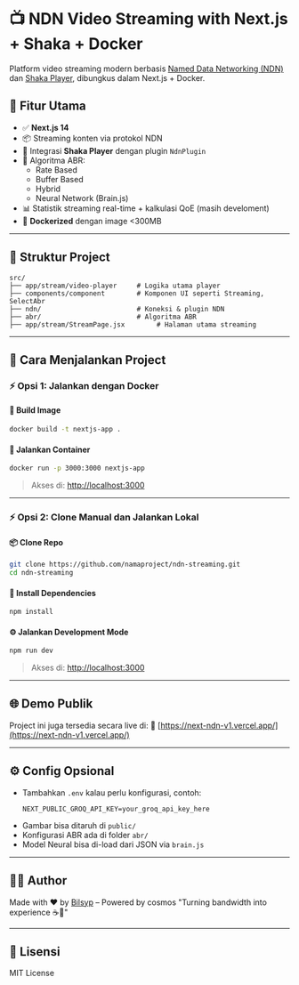 # 📺 NDN Video Streaming with Next.js + Shaka + Docker

Platform video streaming modern berbasis [Named Data Networking (NDN)](https://named-data.net/) dan [Shaka Player](https://github.com/shaka-project/shaka-player), dibungkus dalam Next.js + Docker.

## 🚀 Fitur Utama

- ✅ **Next.js 14** 
- 📦 Streaming konten via protokol NDN
- 🎥 Integrasi **Shaka Player** dengan plugin `NdnPlugin`
- 🧠 Algoritma ABR:
  - Rate Based
  - Buffer Based
  - Hybrid
  - Neural Network (Brain.js)
- 📊 Statistik streaming real-time + kalkulasi QoE (masih develoment)
- 🐳 **Dockerized** dengan image <300MB 

---

## 📁 Struktur Project

```
src/
├── app/stream/video-player     # Logika utama player
├── components/component        # Komponen UI seperti Streaming, SelectAbr
├── ndn/                        # Koneksi & plugin NDN
├── abr/                        # Algoritma ABR
├── app/stream/StreamPage.jsx        # Halaman utama streaming
```

---

## 🔗 Cara Menjalankan Project

### ⚡ Opsi 1: Jalankan dengan Docker

#### 🔨 Build Image
```bash
docker build -t nextjs-app .
```

#### 🚀 Jalankan Container
```bash
docker run -p 3000:3000 nextjs-app
```

> Akses di: [http://localhost:3000](http://localhost:3000)

---

### ⚡ Opsi 2: Clone Manual dan Jalankan Lokal

#### 📦 Clone Repo
```bash
git clone https://github.com/namaproject/ndn-streaming.git
cd ndn-streaming
```

#### 📝 Install Dependencies
```bash
npm install
```

#### ⚙️ Jalankan Development Mode
```bash
npm run dev
```

> Akses di: [http://localhost:3000](http://localhost:3000)

---

## 🌐 Demo Publik

Project ini juga tersedia secara live di:
🔗 [https://next-ndn-v1.vercel.app/](https://next-ndn-v1.vercel.app/)

---

## ⚙️ Config Opsional

- Tambahkan `.env` kalau perlu konfigurasi, contoh:
  ```env
  NEXT_PUBLIC_GROQ_API_KEY=your_groq_api_key_here
  ```
- Gambar bisa ditaruh di `public/`
- Konfigurasi ABR ada di folder `abr/`
- Model Neural bisa di-load dari JSON via `brain.js`

---


## 🧑‍💻 Author

Made with ❤️ by [Bilsyp](https://github.com/Bilsyp) – Powered by cosmos
"Turning bandwidth into experience ☕️📡"

---


## 📃 Lisensi

MIT License

